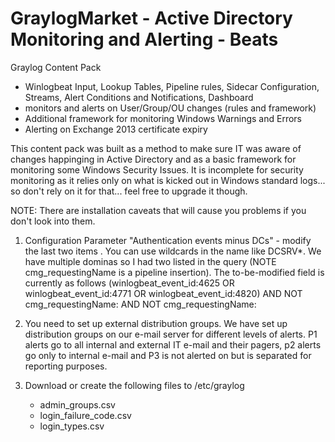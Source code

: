 # GraylogMarket - Active Directory Monitoring and Alerting - Beats      
Graylog Content Pack

 - Winlogbeat Input, Lookup Tables, Pipeline rules, Sidecar Configuration, Streams, Alert Conditions and Notifications, Dashboard 
 - monitors and alerts on User/Group/OU changes (rules and framework)
 - Additional framework for monitoring Windows Warnings and Errors
 - Alerting on Exchange 2013 certificate expiry
 
This content pack was built as a method to make sure IT was aware of changes happinging in Active Directory and as a basic framework for monitoring some Windows Security Issues.  It is incomplete for security monitoring as it relies only on what is kicked out in Windows standard logs... so don't rely on it for that... feel free to upgrade it though.

NOTE:   There are installation caveats that will cause you problems if you don't look into them.  

1) Configuration Parameter "Authentication events minus DCs" - modify the last two items <DC-Name>.  You can use wildcards in the name like DCSRV*.  We have multiple dominas so I had two listed in the query (NOTE cmg_requestingName is a pipeline insertion). The to-be-modified field is currently as follows (winlogbeat_event_id:4625 OR winlogbeat_event_id:4771 OR winlogbeat_event_id:4820) AND NOT cmg_requestingName:<DC-NAME> AND NOT cmg_requestingName:<DC-NAME>
 
2) You need to set up external distribution groups.  We have set up distribution groups on our e-mail server for different levels of alerts.  P1 alerts go to all internal and external IT e-mail and their pagers, p2 alerts go only to internal e-mail and P3 is not alerted on but is separated for reporting purposes.

3) Download or create the following files to /etc/graylog
	- admin_groups.csv
	- login_failure_code.csv
	- login_types.csv
